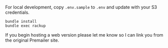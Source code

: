 For local development, copy `.env.sample` to `.env` and update with your S3 credentials.

```
bundle install
bundle exec rackup
```

If you begin hosting a web version please let me know so I can link you from the
original Premailer site. 
